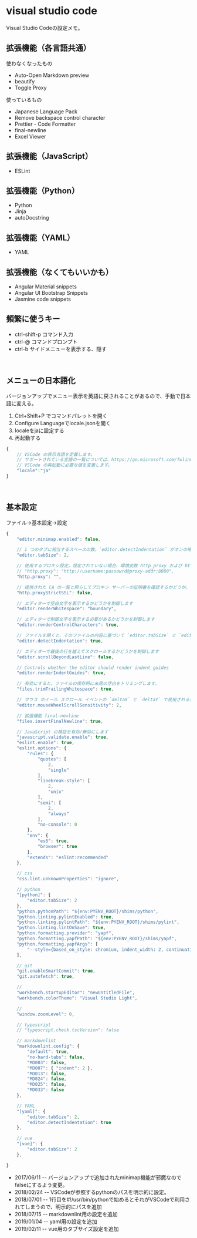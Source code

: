 
# visual studio code

[//]:# ( visual studio code / vs code / vscode )

Visual Studio Codeの設定メモ。

## 拡張機能（各言語共通）

使わなくなったもの

- Auto-Open Markdown preview
- beautify
- Toggle Proxy

使っているもの

- Japanese Language Pack
- Remove backspace control character
- Prettier - Code Formatter
- final-newline
- Excel Viewer

## 拡張機能（JavaScript）

- ESLint

## 拡張機能（Python）

- Python
- Jinja
- autoDocstring

## 拡張機能（YAML）

- YAML

## 拡張機能（なくてもいいかも）

- Angular Material snippets
- Angular UI Bootstrap Snippets
- Jasmine code snippets

## 頻繁に使うキー

- ctrl-shift-p コマンド入力
- ctrl-@ コマンドプロンプト
- ctrl-b サイドメニューを表示する、隠す

<BR>

## メニューの日本語化

バージョンアップでメニュー表示を英語に戻されることがあるので、手動で日本語に変える。

1. Ctrl+Shift+P でコマンドパレットを開く
1. Configure Languageでlocale.jsonを開く
1. localeをjaに設定する
1. 再起動する

```js
{
    // VSCode の表示言語を定義します。
    // サポートされている言語の一覧については、https://go.microsoft.com/fwlink/?LinkId=761051 をご覧ください。
    // VSCode の再起動に必要な値を変更します。
    "locale":"ja"
}
```

<BR>

## 基本設定

ファイル→基本設定→設定

```js
{
    "editor.minimap.enabled": false,

    // 1 つのタブに相当するスペースの数。`editor.detectIndentation` がオンの場合、この設定はファイル コンテンツに基づいて上書きされます。
    "editor.tabSize": 2,

    // 使用するプロキシ設定。設定されていない場合、環境変数 http_proxy および https_proxy から取得されます。
    // "http.proxy": "http://username:passowrd@proxy-addr:8080",
    "http.proxy": "",

    // 提供された CA の一覧と照らしてプロキシ サーバーの証明書を確認するかどうか。
    "http.proxyStrictSSL": false,

    // エディターで空白文字を表示するかどうかを制御します
    "editor.renderWhitespace": "boundary",

    // エディターで制御文字を表示する必要があるかどうかを制御します
    "editor.renderControlCharacters": true,

    // ファイルを開くと、そのファイルの内容に基づいて `editor.tabSize` と `editor.insertSpaces` が検出されます。
    "editor.detectIndentation": true,

    // エディターで最後の行を越えてスクロールするかどうかを制御します
    "editor.scrollBeyondLastLine": false,

    // Controls whether the editor should render indent guides
    "editor.renderIndentGuides": true,

    // 有効にすると、ファイルの保存時に末尾の空白をトリミングします。
    "files.trimTrailingWhitespace": true,

    // マウス ホイール スクロール イベントの `deltaX` と `deltaY` で使用される乗数
    "editor.mouseWheelScrollSensitivity": 2,

    // 拡張機能 final-newline
    "files.insertFinalNewline": true,

    // JavaScript の検証を有効/無効にします
    "javascript.validate.enable": true,
    "eslint.enable": true,
    "eslint.options": {
        "rules": {
            "quotes": [
                2,
                "single"
            ],
            "linebreak-style": [
                2,
                "unix"
            ],
            "semi": [
                2,
                "always"
            ],
            "no-console": 0
        },
        "env": {
            "es6": true,
            "browser": true
        },
        "extends": "eslint:recommended"
    },

    // css
    "css.lint.unknownProperties": "ignore",

    // python
    "[python]": {
        "editor.tabSize": 2
    },
    "python.pythonPath": "${env:PYENV_ROOT}/shims/python",
    "python.linting.pylintEnabled": true,
    "python.linting.pylintPath": "${env:PYENV_ROOT}/shims/pylint",
    "python.linting.lintOnSave": true,
    "python.formatting.provider": "yapf",
    "python.formatting.yapfPath": "${env:PYENV_ROOT}/shims/yapf",
    "python.formatting.yapfArgs": [
        "--style={based_on_style: chromium, indent_width: 2, continuation_indent_width: 2, column_limit: 120}"
    ],

    // git
    "git.enableSmartCommit": true,
    "git.autofetch": true,

    //
    "workbench.startupEditor": "newUntitledFile",
    "workbench.colorTheme": "Visual Studio Light",

    //
    "window.zoomLevel": 0,

    // typescript
    // "typescript.check.tscVersion": false

    // markdownlint
    "markdownlint.config": {
        "default": true,
        "no-hard-tabs": false,
        "MD003": false,
        "MD007": { "indent": 2 },
        "MD013": false,
        "MD024": false,
        "MD025": false,
        "MD033": false
    },

    // YAML
    "[yaml]": {
        "editor.tabSize": 2,
        "editor.detectIndentation": true
    },

    // vue
    "[vue]": {
        "editor.tabSize": 2
    },

}
```

- 2017/06/11 -- バージョンアップで追加されたminimap機能が邪魔なのでfalseにするよう変更。
- 2018/02/24 -- VSCodeが参照するpythonのパスを明示的に設定。
- 2018/07/01 -- 1行目を#!/usr/bin/pythonで始めるとそれがVSCodeで利用されてしまうので、明示的にパスを追加
- 2018/07/15 -- markdownlint用の設定を追加
- 2019/01/04 -- yaml用の設定を追加
- 2019/02/11 -- vue用のタブサイズ設定を追加
